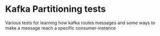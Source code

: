 # Kafka Partitioning tests

Various tests for learning how kafka routes messages and some ways to make a message reach a specific consumer-instance
